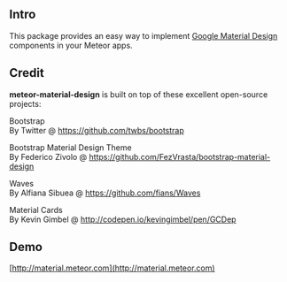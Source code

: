 Intro
---

This package provides an easy way to implement [Google Material Design](http://www.google.com/design/spec/material-design/introduction.html)
components in your Meteor apps.

Credit
---
**meteor-material-design** is built on top of these excellent open-source projects:

Bootstrap  
By Twitter @ https://github.com/twbs/bootstrap

Bootstrap Material Design Theme  
By Federico Zivolo @ https://github.com/FezVrasta/bootstrap-material-design

Waves  
By Alfiana Sibuea @ https://github.com/fians/Waves

Material Cards  
By Kevin Gimbel @ http://codepen.io/kevingimbel/pen/GCDep

Demo
---
[http://material.meteor.com](http://material.meteor.com)